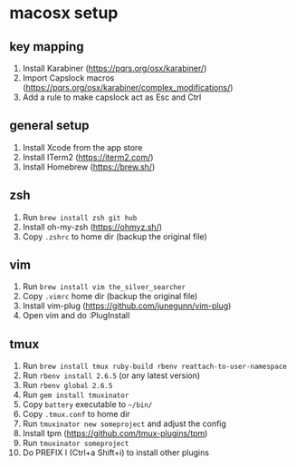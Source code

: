 # macosx setup

## key mapping

1. Install Karabiner (https://pqrs.org/osx/karabiner/)
1. Import Capslock macros (https://pqrs.org/osx/karabiner/complex_modifications/)
1. Add a rule to make capslock act as Esc and Ctrl

## general setup

1. Install Xcode from the app store
1. Install ITerm2 (https://iterm2.com/)
1. Install Homebrew (https://brew.sh/)

## zsh

1. Run `brew install zsh git hub`
1. Install oh-my-zsh (https://ohmyz.sh/)
1. Copy `.zshrc` to home dir (backup the original file)

## vim

1. Run `brew install vim the_silver_searcher`
1. Copy `.vimrc` home dir (backup the original file)
1. Install vim-plug (https://github.com/junegunn/vim-plug)
1. Open vim and do :PlugInstall

## tmux

1. Run `brew install tmux ruby-build rbenv reattach-to-user-namespace`
1. Run `rbenv install 2.6.5` (or any latest version)
1. Run `rbenv global 2.6.5`
1. Run `gem install tmuxinator`
1. Copy `battery` executable to `~/bin/`
1. Copy `.tmux.conf` to home dir
1. Run `tmuxinator new someproject` and adjust the config
1. Install tpm (https://github.com/tmux-plugins/tpm)
1. Run `tmuxinator someproject`
1. Do PREFIX I (Ctrl+a Shift+i) to install other plugins

